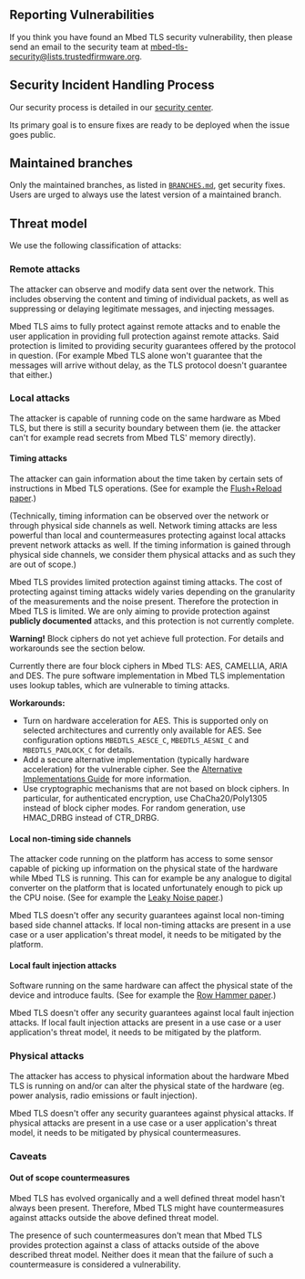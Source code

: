 ## Reporting Vulnerabilities

If you think you have found an Mbed TLS security vulnerability, then please
send an email to the security team at
<mbed-tls-security@lists.trustedfirmware.org>.

## Security Incident Handling Process

Our security process is detailed in our
[security
center](https://developer.trustedfirmware.org/w/mbed-tls/security-center/).

Its primary goal is to ensure fixes are ready to be deployed when the issue
goes public.

## Maintained branches

Only the maintained branches, as listed in [`BRANCHES.md`](BRANCHES.md),
get security fixes.
Users are urged to always use the latest version of a maintained branch.

## Threat model

We use the following classification of attacks:

### Remote attacks

The attacker can observe and modify data sent over the network. This includes
observing the content and timing of individual packets, as well as suppressing
or delaying legitimate messages, and injecting messages.

Mbed TLS aims to fully protect against remote attacks and to enable the user
application in providing full protection against remote attacks. Said
protection is limited to providing security guarantees offered by the protocol
in question. (For example Mbed TLS alone won't guarantee that the messages will
arrive without delay, as the TLS protocol doesn't guarantee that either.)

### Local attacks

The attacker is capable of running code on the same hardware as Mbed TLS, but
there is still a security boundary between them (ie. the attacker can't for
example read secrets from Mbed TLS' memory directly).

#### Timing attacks

The attacker can gain information about the time taken by certain sets of
instructions in Mbed TLS operations. (See for example the [Flush+Reload
paper](https://eprint.iacr.org/2013/448.pdf).)

(Technically, timing information can be observed over the network or through
physical side channels as well. Network timing attacks are less powerful than
local and countermeasures protecting against local attacks prevent network
attacks as well. If the timing information is gained through physical side
channels, we consider them physical attacks and as such they are out of scope.)

Mbed TLS provides limited protection against timing attacks. The cost of
protecting against timing attacks widely varies depending on the granularity of
the measurements and the noise present. Therefore the protection in Mbed TLS is
limited. We are only aiming to provide protection against **publicly
documented** attacks, and this protection is not currently complete.

**Warning!** Block ciphers do not yet achieve full protection. For
details and workarounds see the section below.

Currently there are four block ciphers in Mbed TLS: AES, CAMELLIA, ARIA and DES.
The pure software implementation in Mbed TLS implementation uses lookup tables,
which are vulnerable to timing attacks.

**Workarounds:**

- Turn on hardware acceleration for AES. This is supported only on selected
  architectures and currently only available for AES. See configuration options
  `MBEDTLS_AESCE_C`, `MBEDTLS_AESNI_C` and `MBEDTLS_PADLOCK_C` for details.
- Add a secure alternative implementation (typically hardware acceleration) for
  the vulnerable cipher. See the [Alternative Implementations
Guide](docs/architecture/alternative-implementations.md) for more information.
- Use cryptographic mechanisms that are not based on block ciphers. In
  particular, for authenticated encryption, use ChaCha20/Poly1305 instead of
  block cipher modes. For random generation, use HMAC\_DRBG instead of CTR\_DRBG.

#### Local non-timing side channels

The attacker code running on the platform has access to some sensor capable of
picking up information on the physical state of the hardware while Mbed TLS is
running. This can for example be any analogue to digital converter on the
platform that is located unfortunately enough to pick up the CPU noise. (See
for example the [Leaky Noise
paper](https://tches.iacr.org/index.php/TCHES/article/view/8297).)

Mbed TLS doesn't offer any security guarantees against local non-timing based
side channel attacks. If local non-timing attacks are present in a use case or
a user application's threat model, it needs to be mitigated by the platform.

#### Local fault injection attacks

Software running on the same hardware can affect the physical state of the
device and introduce faults. (See for example the [Row Hammer
paper](https://users.ece.cmu.edu/~yoonguk/papers/kim-isca14.pdf).)

Mbed TLS doesn't offer any security guarantees against local fault injection
attacks. If local fault injection attacks are present in a use case or a user
application's threat model, it needs to be mitigated by the platform.

### Physical attacks

The attacker has access to physical information about the hardware Mbed TLS is
running on and/or can alter the physical state of the hardware (eg. power
analysis, radio emissions or fault injection).

Mbed TLS doesn't offer any security guarantees against physical attacks. If
physical attacks are present in a use case or a user application's threat
model, it needs to be mitigated by physical countermeasures.

### Caveats

#### Out of scope countermeasures

Mbed TLS has evolved organically and a well defined threat model hasn't always
been present. Therefore, Mbed TLS might have countermeasures against attacks
outside the above defined threat model.

The presence of such countermeasures don't mean that Mbed TLS provides
protection against a class of attacks outside of the above described threat
model. Neither does it mean that the failure of such a countermeasure is
considered a vulnerability.
